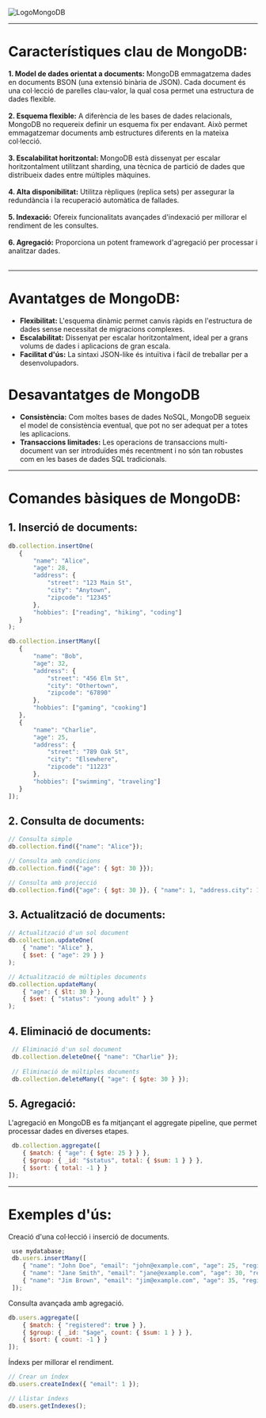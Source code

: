 ![LogoMongoDB](https://github.com/mahisumit/DAW-BaseDeDades/blob/main/4.%20Base%20de%20dades%20objecte%20relacionals%20(UF4)/assests/MongoDB_Logo.png)
***

# Característiques clau de MongoDB:

<b>1. Model de dades orientat a documents:</b> MongoDB emmagatzema dades en documents BSON (una extensió binària de JSON). Cada document és una col·lecció de parelles clau-valor, la qual cosa permet una estructura de dades flexible.<br><br>
<b>2. Esquema flexible:</b> A diferència de les bases de dades relacionals, MongoDB no requereix definir un esquema fix per endavant. Això permet emmagatzemar documents amb estructures diferents en la mateixa col·lecció.<br><br>
<b>3. Escalabilitat horitzontal:</b> MongoDB està dissenyat per escalar horitzontalment utilitzant sharding, una tècnica de partició de dades que distribueix dades entre múltiples màquines.<br><br>
<b>4. Alta disponibilitat:</b> Utilitza rèpliques (replica sets) per assegurar la redundància i la recuperació automàtica de fallades.<br><br>
<b>5. Indexació:</b> Ofereix funcionalitats avançades d'indexació per millorar el rendiment de les consultes.<br><br>
<b>6. Agregació:</b> Proporciona un potent framework d'agregació per processar i analitzar dades.<br><br>

 ***
 
# Avantatges de MongoDB:

* <b>Flexibilitat:</b> L'esquema dinàmic permet canvis ràpids en l'estructura de dades sense necessitat de migracions complexes.
* <b>Escalabilitat:</b> Dissenyat per escalar horitzontalment, ideal per a grans volums de dades i aplicacions de gran escala.
* <b>Facilitat d'ús:</b> La sintaxi JSON-like és intuïtiva i fàcil de treballar per a desenvolupadors.

# Desavantatges de MongoDB
* <b>Consistència:</b> Com moltes bases de dades NoSQL, MongoDB segueix el model de consistència eventual, que pot no ser adequat per a totes les aplicacions.
* <b>Transaccions limitades:</b> Les operacions de transaccions multi-document van ser introduïdes més recentment i no són tan robustes com en les bases de dades SQL tradicionals.

*** 

# Comandes bàsiques de MongoDB: 

## 1. Inserció de documents: 

 ```js
db.collection.insertOne(
    {
        "name": "Alice",
        "age": 28,
        "address": {
            "street": "123 Main St",
            "city": "Anytown",
            "zipcode": "12345"
        },
        "hobbies": ["reading", "hiking", "coding"]
    }
);

db.collection.insertMany([
    {
        "name": "Bob",
        "age": 32,
        "address": {
            "street": "456 Elm St",
            "city": "Othertown",
            "zipcode": "67890"
        },
        "hobbies": ["gaming", "cooking"]
    },
    {
        "name": "Charlie",
        "age": 25,
        "address": {
            "street": "789 Oak St",
            "city": "Elsewhere",
            "zipcode": "11223"
        },
        "hobbies": ["swimming", "traveling"]
    }
]);
 ```

## 2. Consulta de documents:
 ```js
 // Consulta simple
 db.collection.find({"name": "Alice"});
 
 // Consulta amb condicions
 db.collection.find({"age": { $gt: 30 }});
 
 // Consulta amb projecció
 db.collection.find({"age": { $gt: 30 }}, { "name": 1, "address.city": 1, "_id": 0 });
 ```

## 3. Actualització de documents:
 ```js
 // Actualització d'un sol document
 db.collection.updateOne(
     { "name": "Alice" },
     { $set: { "age": 29 } }
 );
 
 // Actualització de múltiples documents
 db.collection.updateMany(
     { "age": { $lt: 30 } },
     { $set: { "status": "young adult" } }
 );
 ```

## 4. Eliminació de documents:
 ```js
  // Eliminació d'un sol document
  db.collection.deleteOne({ "name": "Charlie" });
  
  // Eliminació de múltiples documents
  db.collection.deleteMany({ "age": { $gte: 30 } });
 ```

## 5. Agregació:
L'agregació en MongoDB es fa mitjançant el aggregate pipeline, que permet processar dades en diverses etapes.
 ```js
  db.collection.aggregate([
     { $match: { "age": { $gte: 25 } } },
     { $group: { _id: "$status", total: { $sum: 1 } } },
     { $sort: { total: -1 } }
 ]);
 ```

***

# Exemples d'ús:
Creació d'una col·lecció i inserció de documents.
 ```js
  use mydatabase;
  db.users.insertMany([
     { "name": "John Doe", "email": "john@example.com", "age": 25, "registered": true },
     { "name": "Jane Smith", "email": "jane@example.com", "age": 30, "registered": false },
     { "name": "Jim Brown", "email": "jim@example.com", "age": 35, "registered": true }
  ]);
 ```

Consulta avançada amb agregació.
 ```js
 db.users.aggregate([
     { $match: { "registered": true } },
     { $group: { _id: "$age", count: { $sum: 1 } } },
     { $sort: { count: -1 } }
 ]);
 ```

Índexs per millorar el rendiment.
 ```js
 // Crear un índex
 db.users.createIndex({ "email": 1 });
 
 // Llistar índexs
 db.users.getIndexes();
 ```
